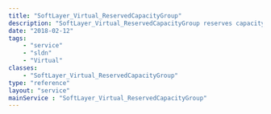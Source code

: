 ```yaml
---
title: "SoftLayer_Virtual_ReservedCapacityGroup"
description: "SoftLayer_Virtual_ReservedCapacityGroup reserves capacity for a group of guests that have not yet been provisioned. "
date: "2018-02-12"
tags:
    - "service"
    - "sldn"
    - "Virtual"
classes:
    - "SoftLayer_Virtual_ReservedCapacityGroup"
type: "reference"
layout: "service"
mainService : "SoftLayer_Virtual_ReservedCapacityGroup"
---
```

